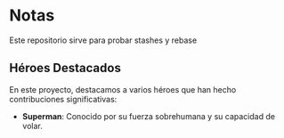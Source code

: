 # Notas

Este repositorio sirve para probar stashes y rebase


## Héroes Destacados

En este proyecto, destacamos a varios héroes que han hecho contribuciones significativas:

- **Superman**: Conocido por su fuerza sobrehumana y su capacidad de volar.
